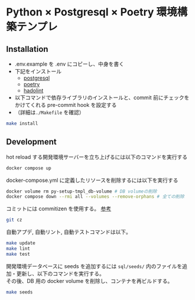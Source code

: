 
# Python × Postgresql × Poetry 環境構築テンプレ

## Installation

- .env.example を .env にコピーし、中身を書く
- 下記をインストール
  - [postgresql](https://www.postgresql.org)
  - [poetry](https://github.com/python-poetry/poetry)
  - [hadolint](https://github.com/hadolint/hadolint)
- 以下コマンドで依存ライブラリのインストールと、commit 前にチェックをかけてくれる pre-commit hook を設定する
- （詳細は`./Makefile` を確認）

```bash
make install
```

## Development

hot reload する開発環境サーバーを立ち上げるには以下のコマンドを実行する

```sh
docker compose up
```

docker-compose.yml に定義したリソースを削除するには以下を実行する

```sh
docker volume rm py-setup-tmpl_db-volume # DB volumeの削除
docker compose down --rmi all --volumes --remove-orphans # 全ての削除
```

コミットには commitizen を使用する。 [参考](https://github.com/commitizen/cz-cli#conventional-commit-messages-as-a-global-utility)

```bash
git cz
```

自動アプデ, 自動リント, 自動テストコマンドは以下。

```bash
make update
make lint
make test
```

開発環境データベースに seeds を追加するには `sql/seeds/` 内のファイルを追加・更新し、以下のコマンドを実行する。  
その後、DB 用の docker volume を削除し、コンテナを再ビルドする。

```bash
make seeds
```
